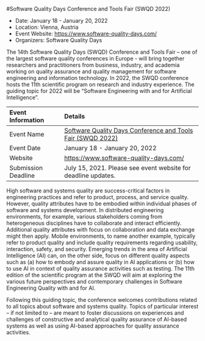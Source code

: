 #Software Quality Days Conference and Tools Fair (SWQD 2022)

- Date: January 18 - January 20, 2022
- Location: Vienna, Austria
- Event Website: https://www.software-quality-days.com/
- Organizers: Software Quality Days
			   
<!-- deck text start -->
The 14th Software Quality Days (SWQD) Conference and Tools Fair – one of the largest software quality conferences in Europe - will bring together researchers and practitioners from business, industry, and academia working on quality assurance and quality management for software engineering and information technology. In 2022, the SWQD conference hosts the 11th scientific program on research and industry experience. The guiding topic for 2022 will be “Software Engineering with and for Artificial Intelligence”.
<!-- deck text end -->

Event Information | Details
:--- | :---			   
Event Name | [Software Quality Days Conference and Tools Fair (SWQD 2022)](https://www.software-quality-days.com/)
Event Date | January 18 - January 20, 2022
Website | https://www.software-quality-days.com/
Submission Deadline | July 15, 2021. Please see event website for deadline updates.

High software and systems quality are success-critical factors in engineering practices and refer to product, process, and service quality. However, quality attributes have to be embodied within individual phases of software and systems development. In distributed engineering environments, for example, various stakeholders coming from heterogeneous disciplines have to collaborate and interact efficiently. Additional quality attributes with focus on collaboration and data exchange might then apply. Mobile environments, to name another example, typically refer to product quality and include quality requirements regarding usability, interaction, safety, and security. Emerging trends in the area of Artificial Intelligence (AI) can, on the other side, focus on different quality aspects such as (a) how to embody and assure quality in AI applications or (b) how to use AI in context of quality assurance activities such as testing. The 11th edition of the scientific program at the SWQD will aim at exploring the various future perspectives and contemporary challenges in Software Engineering Quality with and for AI.

Following this guiding topic, the conference welcomes contributions related to all topics about software and systems quality. Topics of particular interest – if not limited to – are meant to foster discussions on experiences and challenges of constructive and analytical quality assurance of AI-based systems as well as using AI-based approaches for quality assurance activities.

<!---
Publish: review
Pinned: no
Topics: Conferences and workshops, Software engineering
RSS update: 2021-05-21
--->
